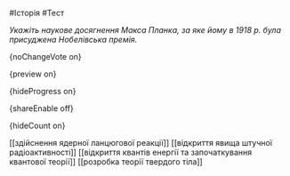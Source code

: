 #Історія #Тест

*Укажіть наукове досягнення Макса Планка, за яке йому в 1918 р. була присуджена Нобелівська премія.*

{noChangeVote on}

{preview on}

{hideProgress on}

{shareEnable off}

{hideCount on}

[[здійснення ядерної ланцюгової реакції]]
[[відкриття явища штучної радіоактивності]]
[[відкриття квантів енергії та започаткування квантової теорії]]
[[розробка теорії твердого тіла]]
